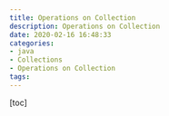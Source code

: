 ```yaml
---
title: Operations on Collection
description: Operations on Collection
date: 2020-02-16 16:48:33
categories:
- java
- Collections
- Operations on Collection
tags:
---
```


[toc]

